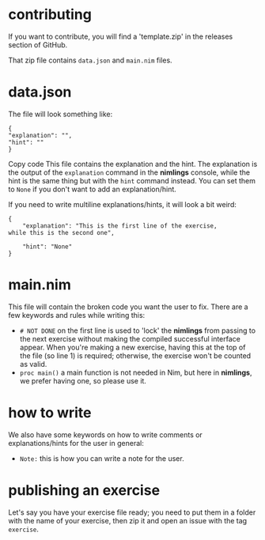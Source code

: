 
# contributing
If you want to contribute, you will find a 'template.zip' in the releases section of GitHub.

That zip file contains `data.json` and `main.nim` files.

# data.json
The file will look something like:

```
{
"explanation": "",
"hint": ""
}
```


Copy code
This file contains the explanation and the hint. The explanation is the output of the `explanation` command in the **nimlings** console, while the hint is the same thing but with the `hint` command instead. You can set them to `None` if you don't want to add an explanation/hint.

If you need to write multiline explanations/hints, it will look a bit weird:
```
{
    "explanation": "This is the first line of the exercise,
while this is the second one",

    "hint": "None"
}
```


# main.nim

This file will contain the broken code you want the user to fix. There are a few keywords and rules while writing this:
- `# NOT DONE` on the first line is used to 'lock' the **nimlings** from passing to the next exercise without making the compiled successful interface appear. When you're making a new exercise, having this at the top of the file (so line 1) is required; otherwise, the exercise won't be counted as valid.
- `proc main()` a main function is not needed in Nim, but here in **nimlings**, we prefer having one, so please use it.

# how to write
We also have some keywords on how to write comments or explanations/hints for the user in general:
- `Note:` this is how you can write a note for the user.

# publishing an exercise

Let's say you have your exercise file ready; you need to put them in a folder with the name of your exercise,
then zip it and open an issue with the tag `exercise`.